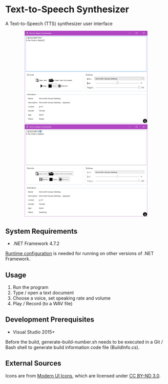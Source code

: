 # Text-to-Speech Synthesizer
A Text-to-Speech (TTS) synthesizer user interface

<p align="center">
  <img src="https://github.com/xlfdll/xlfdll.github.io/raw/master/images/projects/TTSSynthesizer/TTSSynthesizer-Ready.png"
       alt="Text-to-Speech Synthesizer - Ready" width="384">
  <img src="https://github.com/xlfdll/xlfdll.github.io/raw/master/images/projects/TTSSynthesizer/TTSSynthesizer-Speaking.png"
       alt="Text-to-Speech Synthesizer - Speaking" width="384">
</p>

## System Requirements
* .NET Framework 4.7.2

[Runtime configuration](https://docs.microsoft.com/en-us/dotnet/framework/migration-guide/how-to-configure-an-app-to-support-net-framework-4-or-4-5) is needed for running on other versions of .NET Framework.

## Usage
1. Run the program
2. Type / open a text document
3. Choose a voice, set speaking rate and volume
4. Play / Record (to a WAV file)

## Development Prerequisites
* Visual Studio 2015+

Before the build, generate-build-number.sh needs to be executed in a Git / Bash shell to generate build information code file (BuildInfo.cs).

## External Sources
Icons are from [Modern UI Icons](http://modernuiicons.com/), which are licensed under [CC BY-ND 3.0](https://github.com/Templarian/WindowsIcons/blob/master/WindowsPhone/license.txt).
